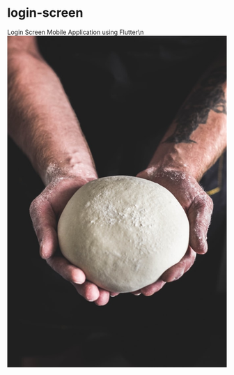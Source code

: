 # login-screen
Login Screen Mobile Application using Flutter\n
![](logic_screen_source_code/assets/perosn.jpeg)
